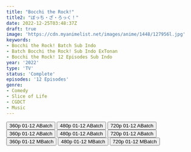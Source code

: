 ```yaml
---
title: "Bocchi the Rock!"
title2: "ぼっち・ざ・ろっく！"
date: 2022-12-25T03:48:37Z
draft: true
image: 'https://cdn.myanimelist.net/images/anime/1448/127956l.jpg'
keywords:
- Bocchi the Rock! Batch Sub Indo
- Batch Bocchi the Rock! Sub Indo ExTonan
- Bocchi the Rock! 12 Episodes Sub Indo
year: '2022'
type: 'TV'
status: 'Complete'
episodes: '12 Episodes'
genre:
- Comedy
- Slice of Life
- CGDCT
- Music
---
```


<div class="d-g gg-5 gtc-r ai-c">
<button onclick="window.open('?barcz=20221224_BochiRck-720p-zip/BochiRck_360p','_blank')">360p 01-12 ABatch</button>
<button onclick="window.open('?barcz=20221224_BochiRck-720p-zip/BochiRck_480p','_blank')">480p 01-12 ABatch</button>
<button onclick="window.open('?barcz=20221224_BochiRck-720p-zip/BochiRck_720p','_blank')">720p 01-12 ABatch</button>
<button onclick="window.open('?barc=fq4qUeKge6_20221225/Batch/1-12/Kuramanime-BOROCK-1_12-Mp4360','_blank')">360p 01-12 ABatch</button>
<button onclick="window.open('?barc=fq4qUeKge6_20221225/Batch/1-12/Kuramanime-BOROCK-1_12-Mp4480','_blank')">480p 01-12 ABatch</button>
<button onclick="window.open('?barc=fq4qUeKge6_20221225/Batch/1-12/Kuramanime-BOROCK-1_12-Mp4720','_blank')">720p 01-12 ABatch</button>
<button onclick="window.open('?bmed=t4sbnto5c8pzd5k','_blank')">360p 01-12 MBatch</button>
<button onclick="window.open('?bmed=09keputhbnissif','_blank')">480p 01-12 MBatch</button>
<button onclick="window.open('?bmed=g9tpjxpfp7m20qa','_blank')">720p 01-12 MBatch</button>
</div>